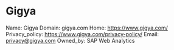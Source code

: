 
# Gigya

Name: Gigya
Domain: gigya.com
Home: https://www.gigya.com/
Privacy_policy: https://www.gigya.com/privacy-policy/
Email: privacy@gigya.com
Owned_by: SAP Web Analytics
